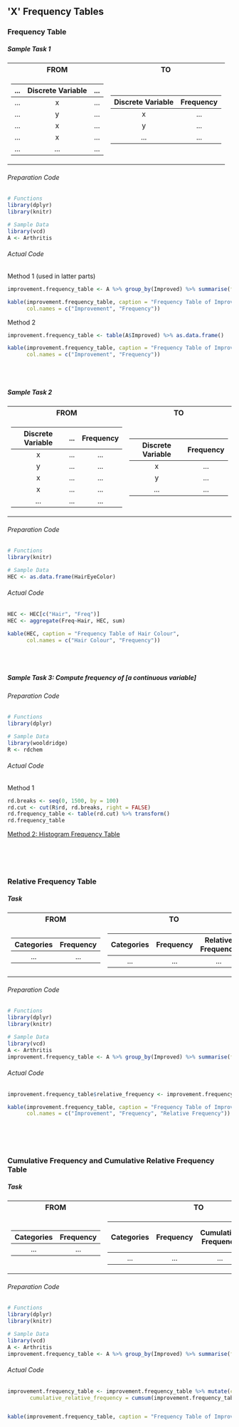 ## 'X' Frequency Tables
### Frequency Table
##### Sample Task 1
<table>
<tr><th> FROM </th><th> TO </th></tr>
<tr><td>

| ... | Discrete Variable | ... |
|:---:| :---: | :---: |
| ... | x | ... |
| ... | y | ... |
| ... | x | ... |
| ... | x | ... |
| ... | ... | ... |
</td><td>

| Discrete Variable | Frequency |
|:---:| :---: |
| x | ... |
| y | ... |
| ... | ... |
</td></tr> </table>

###### Preparation Code
```r
# Functions
library(dplyr)
library(knitr)

# Sample Data
library(vcd)
A <- Arthritis
```
###### Actual Code
Method 1 (used in latter parts)
```r
improvement.frequency_table <- A %>% group_by(Improved) %>% summarise(frequency = n())

kable(improvement.frequency_table, caption = "Frequency Table of Improvement",
      col.names = c("Improvement", "Frequency"))
```
Method 2
```r
improvement.frequency_table <- table(A$Improved) %>% as.data.frame()

kable(improvement.frequency_table, caption = "Frequency Table of Improvement",
      col.names = c("Improvement", "Frequency"))
```
<br><br>
##### Sample Task 2
<table>
<tr><th> FROM </th><th> TO </th></tr>
<tr><td>

| Discrete Variable | ... | Frequency |
|:---:| :---: | :---: |
| x | ... | ... |
| y | ... | ... |
| x | ... | ... |
| x | ... | ... |
| ... | ... | ... |
</td><td>

| Discrete Variable | Frequency |
|:---: | :---: |
| x | ... |
| y | ... |
| ... | ... |
</td></tr> </table>

###### Preparation Code
```r
# Functions
library(knitr)

# Sample Data
HEC <- as.data.frame(HairEyeColor)
```
###### Actual Code
```r
HEC <- HEC[c("Hair", "Freq")]
HEC <- aggregate(Freq~Hair, HEC, sum)

kable(HEC, caption = "Frequency Table of Hair Colour",
      col.names = c("Hair Colour", "Frequency"))
```
<br><br>
##### Sample Task 3: Compute frequency of \[a continuous variable\]
###### Preparation Code
```r
# Functions
library(dplyr)

# Sample Data
library(wooldridge)
R <- rdchem
```
###### Actual Code
Method 1
```r
rd.breaks <- seq(0, 1500, by = 100)
rd.cut <- cut(R$rd, rd.breaks, right = FALSE)
rd.frequency_table <- table(rd.cut) %>% transform()
rd.frequency_table
```
[Method 2: Histogram Frequency Table](../../[SC]-Descriptive-Analytics/[SC]-Data-Visualisation/[M]-Histogram-&-Frequency-Table.md)

<br><br><br>
### Relative Frequency Table
##### Task

<table>
<tr><th> FROM </th><th> TO </th></tr>
<tr><td>
      
| Categories | Frequency |
|:---:| :---: |
| ... | ... |
</td><td>
      
| Categories | Frequency | Relative Frequency |
|:---:| :---: | :---: |
| ... | ... | ... |
</td></tr> </table>

###### Preparation Code
```r
# Functions
library(dplyr)
library(knitr)

# Sample Data
library(vcd)
A <- Arthritis
improvement.frequency_table <- A %>% group_by(Improved) %>% summarise(frequency = n()) # Obtain frequency table
```
###### Actual Code
```r
improvement.frequency_table$relative_frequency <- improvement.frequency_table$frequency/sum(improvement.frequency_table$frequency)

kable(improvement.frequency_table, caption = "Frequency Table of Improvement",
      col.names = c("Improvement", "Frequency", "Relative Frequency"))
```
<br><br><br>
### Cumulative Frequency and Cumulative Relative Frequency Table
##### Task
<table>
<tr><th> FROM </th><th> TO </th></tr>
<tr><td>
      
| Categories | Frequency |
|:---:| :---: |
| ... | ... |
</td><td>

| Categories | Frequency | Cumulative Frequency | Cumulative Relative Frequency |
|:---:| :---: | :---: | :---: |    
| ... | ... | ... | ... |
</td></tr> </table>

###### Preparation Code
```r
# Functions
library(dplyr)
library(knitr)

# Sample Data
library(vcd)
A <- Arthritis
improvement.frequency_table <- A %>% group_by(Improved) %>% summarise(frequency = n()) # Obtain frequency table
```
###### Actual Code
```r
improvement.frequency_table <- improvement.frequency_table %>% mutate(cumulative_frequency = cumsum(improvement.frequency_table$frequency),
       cumulative_relative_frequency = cumsum(improvement.frequency_table$frequency) / nrow(A))


kable(improvement.frequency_table, caption = "Frequency Table of Improvement", col.names = c("Improvement", "Frequency", "Cumulative Frequency", "Cumulative Relative Frequency"))
```
